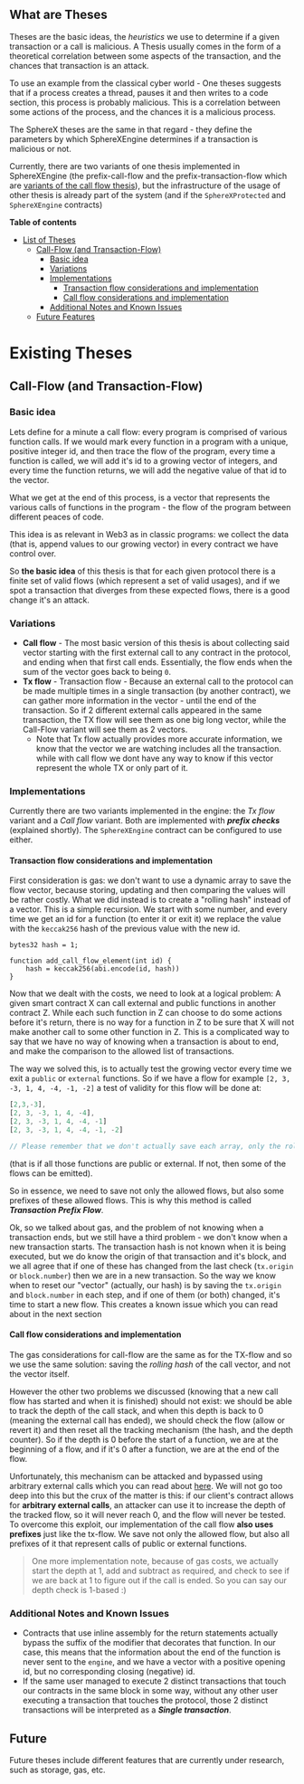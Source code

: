 


## What are Theses

Theses are the basic ideas, the *heuristics* we use to determine if a given transaction or a call is malicious. A Thesis usually comes in the form of a theoretical correlation between some aspects of the transaction, and the chances that transaction is an attack.

To use an example from the classical cyber world - One theses suggests that if a process creates a thread, pauses it and then writes to a code section, this process is probably malicious. This is a correlation between some actions of the process, and the chances it is a malicious process.

The SphereX theses are the same in that regard - they define the parameters by which SphereXEngine determines if a transaction is malicious or not.

Currently, there are two variants of one thesis implemented in SphereXEngine (the prefix-call-flow and the prefix-transaction-flow which are [variants of the call flow thesis](#variations)), but the infrastructure of the usage of other thesis is already part of the system (and if the `SphereXProtected` and `SphereXEngine` contracts)

**Table of contents**

- [List of Theses](#list-of-theses)
  - [Call-Flow (and Transaction-Flow)](#call-flow-and-transaction-flow)
    - [Basic idea](#basic-idea)
    - [Variations](#variations)
    - [Implementations](#implementations)
      - [Transaction flow considerations and implementation](#transaction-flow-considerations-and-implementation)
      - [Call flow considerations and implementation](#call-flow-considerations-and-implementation)
    - [Additional Notes and Known Issues](#additional-notes-and-known-issues)
  - [Future Features](#Future)
# Existing Theses

## Call-Flow (and Transaction-Flow)

### Basic idea
Lets define for a minute a call flow: every program is comprised of various function calls. If we would mark every function in a program with a unique, positive integer id, and then trace the flow of the program, every time a function is called, we will add it's id to a growing vector of integers, and every time the function returns, we will add the negative value of that id to the vector.

What we get at the end of this process, is a vector that represents the various calls of functions in the program - the flow of the program between different peaces of code.

This idea is as relevant in Web3 as in classic programs: we collect the data (that is, append values to our growing vector) in every contract we have control over.

So **the basic idea** of this thesis is that for each given protocol there is a finite set of valid flows (which represent a set of valid usages), and if we spot a transaction that diverges from these expected flows, there is a good change it's an attack.

### Variations

- **Call flow** - The most basic version of this thesis is about collecting said vector starting with the first external call to any contract in the protocol, and ending when that first call ends. Essentially, the flow ends when the sum of the vector goes back to being `0`.
- **Tx flow** - Transaction flow - Because an external call to the protocol can be made multiple times in a single transaction (by another contract), we can gather more information in the vector - until the end of the transaction. So if 2 different external calls appeared in the same transaction, the TX flow will see them as one big long vector, while the Call-Flow variant will see them as 2 vectors.
  - Note that Tx flow actually provides more accurate information, we know that the vector we are watching includes all the transaction. while with call flow we dont have any way to know if this vector represent the whole TX or only part of it.

### Implementations

Currently there are two variants implemented in the engine: the *Tx flow* variant and a *Call flow* variant. Both are implemented with ***prefix checks*** (explained shortly). The `SphereXEngine` contract can be configured to use either.

#### Transaction flow considerations and implementation

First consideration is gas: we don't want to use a dynamic array to save the flow vector, because storing, updating and then comparing the values will be rather costly. What we did instead is to create a "rolling hash" instead of a vector. This is a simple recursion. We start with some number, and every time we get an id for a function (to enter it or exit it) we replace the value with the `keccak256` hash of the previous value with the new id.

```solidity§
bytes32 hash = 1;

function add_call_flow_element(int id) {
    hash = keccak256(abi.encode(id, hash))
}

```

Now that we dealt with the costs, we need to look at a logical problem: A given smart contract X can call external and public functions in another contract Z. While each such function in Z can choose to do some actions before it's return, there is no way for a function in Z to be sure that X will not make another call to some other function in Z. This is a complicated way to say that we have no way of knowing when a transaction is about to end, and make the comparison to the allowed list of transactions.

The way we solved this, is to actually test the growing vector every time we exit a `public` or `external` functions.
So if we have a flow for example `[2, 3, -3, 1, 4, -4, -1, -2]` a test of validity for this flow will be done at:
```js
[2,3,-3],
[2, 3, -3, 1, 4, -4],
[2, 3, -3, 1, 4, -4, -1]
[2, 3, -3, 1, 4, -4, -1, -2]

// Please remember that we don't actually save each array, only the rolling hash of each array
```
(that is if all those functions are public or external. If not, then some of the flows can be emitted).

So in essence, we need to save not only the allowed flows, but also some prefixes of these allowed flows. This is why this method is called ***Transaction Prefix Flow***.

Ok, so we talked about gas, and the problem of not knowing when a transaction ends, but we still have a third problem - we don't know when a new transaction starts. The transaction hash is not known when it is being executed, but we do know the origin of that transaction and it's block, and we all agree that if one of these has changed from the last check (`tx.origin` or `block.number`) then we are in a new transaction. So the way we know when to reset our "vector" (actually, our hash) is by saving the `tx.origin` and `block.number` in each step, and if one of them (or both) changed, it's time to start a new flow. This creates a known issue which you can read about in the next section

#### Call flow considerations and implementation

The gas considerations for call-flow are the same as for the TX-flow and so we use the same solution: saving the *rolling hash* of the call vector, and not the vector itself.

However the other two problems we discussed (knowing that a new call flow has started and when it is finished) should not exist: we should be able to track the depth of the call stack, and when this depth is back to 0 (meaning the external call has ended), we should check the flow (allow or revert it) and then reset all the tracking mechanism (the hash, and the depth counter). So if the depth is 0 before the start of a function, we are at the beginning of a flow, and if it's 0 after a function, we are at the end of the flow.

Unfortunately, this mechanism can be attacked and bypassed using arbitrary external calls which you can read about [here](https://programtheblockchain.com/posts/2018/08/02/contracts-calling-arbitrary-functions/). We will not go too deep into this but the crux of the matter is this: if our client's contract allows for **arbitrary external calls**, an attacker can use it to increase the depth of the tracked flow, so it will never reach 0, and the flow will never be tested. To overcome this exploit, our implementation of the call flow **also uses prefixes** just like the tx-flow. We save not only the allowed flow, but also all prefixes of it that represent calls of public or external functions.

> One more implementation note, because of gas costs, we actually start the depth at 1, add and subtract as required, and check to see if we are back at 1 to figure out if the call is ended. So you can say our depth check is 1-based :)

### Additional Notes and Known Issues

- Contracts that use inline assembly for the return statements actually bypass the suffix of the modifier that decorates that function. In our case, this means that the information about the end of the function is never sent to the `engine`, and we have a vector with a positive opening id, but no corresponding closing (negative) id.
- If the same user managed to execute 2 distinct transactions that touch our contracts in the same block in some way, without any other user executing a transaction that touches the protocol, those 2 distinct transactions will be interpreted as a ***Single transaction***.


## Future
Future theses include different features that are currently under research, such as storage, gas, etc.

